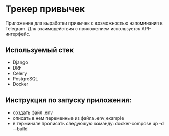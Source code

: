 # Трекер привычек

 Приложение для выработки привычек с возможностью напоминания в Telegram.
Для взаимодействия с приложением используется API-интерфейс.

## Используемый стек
* Django
* DRF
* Celery
* PostgreSQL
* Docker

## Инструкция по запуску приложения:
* создать файл .env
* описать в нем переменные из файла .env_example
* в терминале прописать следующую команду: docker-compose up -d --build

